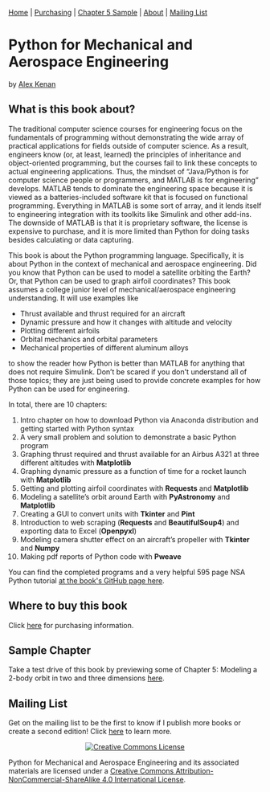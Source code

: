 <a href="https://pymae.github.io">Home</a> | 
<a href="https://pymae.github.io/buy.html">Purchasing</a> | 
<a href="https://pymae.github.io/sample.html">Chapter 5 Sample</a> |
<a href="https://pymae.github.io/about.html">About</a> | 
<a href="https://pymae.github.io/emaillist.html">Mailing List</a>

# Python for Mechanical and Aerospace Engineering
by [Alex Kenan](https://pymae.github.io/about.html)


## What is this book about?
The traditional computer science courses for engineering focus on the fundamentals of programming without demonstrating the wide array of practical applications for fields outside of computer science. As a result, engineers know (or, at least, learned) the principles of inheritance and object-oriented programming, but the courses fail to link these concepts to actual engineering applications. Thus, the mindset of “Java/Python is for computer science people or programmers, and MATLAB is for engineering” develops. MATLAB tends to dominate the engineering space because it is viewed as a batteries-included software kit that is focused on functional programming. Everything in MATLAB is some sort of array, and it lends itself to engineering integration with its toolkits like Simulink and other add-ins. The downside of MATLAB is that it is proprietary software, the license is expensive to purchase, and it is more limited than Python for doing tasks besides calculating or data capturing. 

This book is about the Python programming language. Specifically, it is about Python in the context of mechanical and aerospace engineering. Did you know that Python can be used to model a satellite orbiting the Earth? Or, that Python can be used to graph airfoil coordinates? This book assumes a college junior level of mechanical/aerospace engineering understanding. It will use examples like

* Thrust available and thrust required for an aircraft
* Dynamic pressure and how it changes with altitude and velocity
* Plotting different airfoils
* Orbital mechanics and orbital parameters
* Mechanical properties of different aluminum alloys

to show the reader how Python is better than MATLAB for anything that does not require Simulink. Don’t be scared if you don't understand all of those topics; they are just being used to provide concrete examples for how Python can be used for engineering.

In total, there are 10 chapters:

1.	Intro chapter on how to download Python via Anaconda distribution and getting started with Python syntax
1.  A very small problem and solution to demonstrate a basic Python program
2.	Graphing thrust required and thrust available for an Airbus A321 at three different altitudes with **Matplotlib**
3.	Graphing dynamic pressure as a function of time for a rocket launch with **Matplotlib** 
4.	Getting and plotting airfoil coordinates with **Requests** and **Matplotlib**
5.	Modeling a satellite’s orbit around Earth with **PyAstronomy** and **Matplotlib**
8.	Creating a GUI to convert units with **Tkinter** and **Pint**
6.	Introduction to web scraping (**Requests** and **BeautifulSoup4**) and exporting data to Excel (**Openpyxl**)
7.	Modeling camera shutter effect on an aircraft’s propeller with **Tkinter** and **Numpy**
9.	Making pdf reports of Python code with **Pweave**

You can find the completed programs and a very helpful 595 page NSA Python tutorial [at the book's GitHub page here](https://github.com/alexkenan/pymae).

## Where to buy this book

Click [here](https://pymae.github.io/buy.html) for purchasing information.


## Sample Chapter
Take a test drive of this book by previewing some of Chapter 5: Modeling a 2-body orbit in two and three dimensions [here](https://pymae.github.io/sample.html).

## Mailing List

Get on the mailing list to be the first to know if I publish more books or create a second edition! Click [here](https://pymae.github.io/emaillist.html) to learn more.

<center><a rel="license" href="http://creativecommons.org/licenses/by-nc-sa/4.0/"><img alt="Creative Commons License" style="border-width:0" src="https://i.creativecommons.org/l/by-nc-sa/4.0/88x31.png" /></a></center><p>Python for Mechanical and Aerospace Engineering and its associated materials are licensed under a <a rel="license" href="http://creativecommons.org/licenses/by-nc-sa/4.0/">Creative Commons Attribution-NonCommercial-ShareAlike 4.0 International License</a>.</p>
